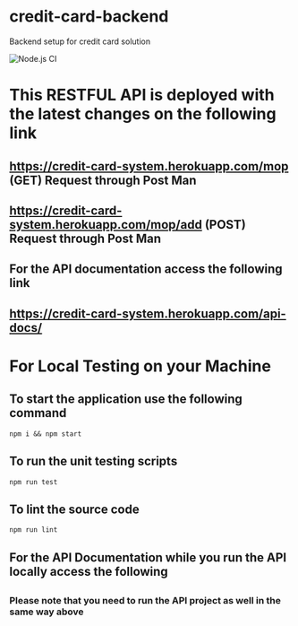 # credit-card-backend
Backend setup for credit card solution

![Node.js CI](https://github.com/NiiMER/credit-card-backend/workflows/Node.js%20CI/badge.svg?branch=master)

# This RESTFUL API is deployed with the latest changes on the following link
## https://credit-card-system.herokuapp.com/mop (GET) Request through Post Man
## https://credit-card-system.herokuapp.com/mop/add (POST) Request through Post Man

## For the API documentation access the following link

## https://credit-card-system.herokuapp.com/api-docs/

# For Local Testing on your Machine
## To start the application use the following command

`npm i && npm start`

## To run the unit testing scripts

`npm run test`

## To lint the source code

`npm run lint`

## For the API Documentation while you run the API locally access the following
## 

### Please note that you need to run the API project as well in the same way above
